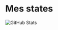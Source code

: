 # Mes states

![GitHub Stats](https://github-readme-stats.vercel.app/api?username=verofoxy&theme=radical)
